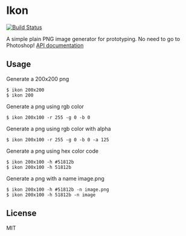 # Ikon

[![Build Status](https://travis-ci.org/ericxl/ikon.svg?branch=master)](https://travis-ci.org/ericxl/ikon)

  A simple plain PNG image generator for prototyping. No need to go to Photoshop!
  [API documentation](http://tj.github.com/commander.js/)

## Usage

Generate a 200x200 png

    $ ikon 200x200
    $ ikon 200

Generate a png using rgb color
    
    $ ikon 200x100 -r 255 -g 0 -b 0
    
Generate a png using rgb color with alpha 
    
    $ ikon 200x100 -r 255 -g 0 -b 0 -a 125
    
Generate a png using hex color code 
    
    $ ikon 200x100 -h #51812b
    $ ikon 200x100 -h 51812b
    
Generate a png with a name image.png 
    
    $ ikon 200x100 -h #51812b -n image.png
    $ ikon 200x100 -h 51812b -n image
    
## License

MIT
    
